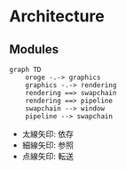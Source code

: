 # Architecture

## Modules

```mermaid
graph TD
    oroge -.-> graphics
    graphics -.-> rendering
    rendering ==> swapchain
    rendering ==> pipeline
    swapchain --> window
    pipeline --> swapchain
```

- 太線矢印: 依存
- 細線矢印: 参照
- 点線矢印: 転送
